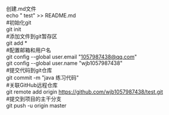 创建.md文件  
echo " test" >> README.md  
#初始化git  
git init  
#添加文件到git暂存区  
git add *  
#配置邮箱和用户名  
git config --global user.email "1057987438@qq.com"  
git config --global user.name "wjb1057987438"  
#提交代码到git仓库  
 git commit -m "java 练习代码"  
 #关联GitHub远程仓库  
 git remote add origin https://github.com/wjb1057987438/test.git  
#提交到项目的主干分支  
git push -u origin master  
